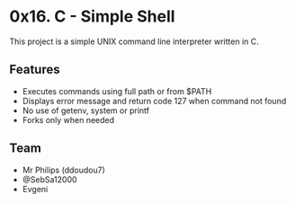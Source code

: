# 0x16. C - Simple Shell

This project is a simple UNIX command line interpreter written in C.

## Features
- Executes commands using full path or from $PATH
- Displays error message and return code 127 when command not found
- No use of getenv, system or printf
- Forks only when needed

## Team
- Mr Philips (ddoudou7)
- @SebSa12000
- Evgeni
